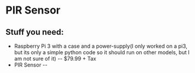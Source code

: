 # PIR Sensor

## Stuff you need:
- Raspberry Pi 3 with a case and a power-supply(I only worked on a pi3, but its only a simple python code so it should run on other models, but I am not sure of it)
-- $79.99 + Tax
- PIR Sensor
-- 
